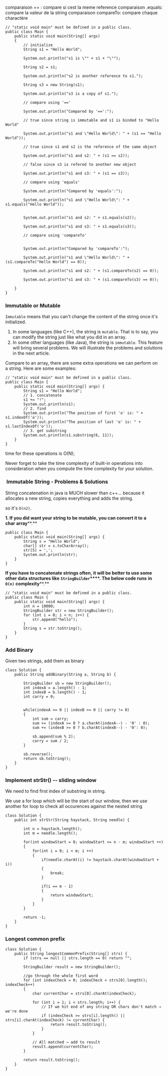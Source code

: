 comparaison == :
	compare si cest la meme reference
comparaison .equals:
	compare la valeur de la string
comparaison compareTo:
	compare chaque charactère


```
// "static void main" must be defined in a public class.
public class Main {
    public static void main(String[] args) 
    {
        // initialize
        String s1 = "Hello World";
        
        System.out.println("s1 is \"" + s1 + "\"");
        
        String s2 = s1;
        
        System.out.println("s2 is another reference to s1.");
        
        String s3 = new String(s1);
        
        System.out.println("s3 is a copy of s1.");
        
        // compare using '=='
        
        System.out.println("Compared by '==':");
        
        // true since string is immutable and s1 is binded to "Hello World"
        
        System.out.println("s1 and \"Hello World\": " + (s1 == "Hello World"));
        
        // true since s1 and s2 is the reference of the same object
        
        System.out.println("s1 and s2: " + (s1 == s2));
        
        // false since s3 is refered to another new object
        
        System.out.println("s1 and s3: " + (s1 == s3));
        
        // compare using 'equals'
        
        System.out.println("Compared by 'equals':");
        
        System.out.println("s1 and \"Hello World\": " + s1.equals("Hello World"));
        
        
        System.out.println("s1 and s2: " + s1.equals(s2));
        
        System.out.println("s1 and s3: " + s1.equals(s3));
        
        // compare using 'compareTo'
        
        
        System.out.println("Compared by 'compareTo':");
        
        System.out.println("s1 and \"Hello World\": " + (s1.compareTo("Hello World") == 0));
        
        System.out.println("s1 and s2: " + (s1.compareTo(s2) == 0));
        
        System.out.println("s1 and s3: " + (s1.compareTo(s3) == 0));
        
    }
}
```

### Immutable or Mutable
`Immutable` means that you can't change the content of the string once it's initialized.

1. In some languages (like C++), the string is `mutable`. That is to say, you can modify the string just like what you did in an array. 
2. In some other languages (like Java), the string is `immutable`. This feature will bring several problems. We will illustrate the problems and solutions in the next article.

Compare to an array, there are some extra operations we can perform on a string. Here are some examples:

```
// "static void main" must be defined in a public class.
public class Main {
    public static void main(String[] args) {
        String s1 = "Hello World";
        // 1. concatenate
        s1 += "!";
        System.out.println(s1);
        // 2. find
        System.out.println("The position of first 'o' is: " + s1.indexOf('o'));
        System.out.println("The position of last 'o' is: " + s1.lastIndexOf('o'));
        // 3. get substring
        System.out.println(s1.substring(6, 11));
    }
}
```

time for these operations is O(N);

Never forget to take the time complexity of built-in operations into consideration when you compute the time complexity for your solution.

###  Immutable String - Problems & Solutions

String concatenation in java is MUCH slower than c++...
because it allocates a new string, copies everything and adds the string.

so it's `O(n2)`.

**1. If you did want your string to be mutable, you can convert it to** **a char** **array****.**


```
public class Main {
    public static void main(String[] args) {
        String s = "Hello World";
        char[] str = s.toCharArray();
        str[5] = ',';
        System.out.println(str);
    }
}
```

**If you have to concatenate strings often, it will be better to use some other data structures like** **`StringBuilder`****. The below code runs** **in** **`O(n)`** **complexity****.**

```
// "static void main" must be defined in a public class.
public class Main {
    public static void main(String[] args) {
        int n = 10000;
        StringBuilder str = new StringBuilder();
        for (int i = 0; i < n; i++) {
            str.append("hello");
        }
        String s = str.toString();
    }
}
```

### Add Binary

Given two strings, add them as binary

```
class Solution {
    public String addBinary(String a, String b) {
        
        StringBuilder sb = new StringBuilder();
        int indexA = a.length() - 1;
        int indexB = b.length() - 1;
        int carry = 0;
        
        
        while(indexA >= 0 || indexB >= 0 || carry != 0)
        {
            int sum = carry;
            sum += (indexA >= 0 ? a.charAt(indexA--) - '0' : 0);
            sum += (indexB >= 0 ? b.charAt(indexB--) - '0': 0);
            
            sb.append(sum % 2);
            carry = sum / 2;
        }
        
        sb.reverse();
        return sb.toString();
    }
}
```

### Implement strStr() -- sliding window 

We need to find first index of substring in string.

We use a for loop which will be the start of our window, then we use another for loop to check all occurences against the nested string

```
class Solution {
    public int strStr(String haystack, String needle) {
        
        int n = haystack.length();
        int m = needle.length();
        
        for(int windowStart = 0; windowStart <= n - m; windowStart ++)
        {
            for(int i = 0; i < m; i ++)
            {
                if(needle.charAt(i) != haystack.charAt(windowStart + i))
                {
                    break;
                }
                
                if(i == m - 1)
                {
                    return windowStart;
                }
            }
        }
        
        return -1;
    }
}
```



### Longest common prefix



```
class Solution {
    public String longestCommonPrefix(String[] strs) {
        if (strs == null || strs.length == 0) return "";

        StringBuilder result = new StringBuilder();
        
        //go through the whole first word
        for (int indexCheck = 0; indexCheck < strs[0].length(); indexCheck++) 
        {
            char currentChar = strs[0].charAt(indexCheck);

            for (int i = 1; i < strs.length; i++) {
                // If we hit end of any string OR chars don't match → we're done
                if (indexCheck >= strs[i].length() || strs[i].charAt(indexCheck) != currentChar) {
                    return result.toString();
                }
            }

            // All matched → add to result
            result.append(currentChar);
        }

        return result.toString();
    }
}

```

